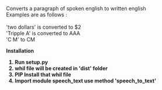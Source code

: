 Converts a paragraph of spoken english to written english
<br> Examples are as follows :  
<br> 'two dollars' is converted to $2
<br> 'Tripple A' is converted to AAA 
<br> 'C M' to CM 

<b>Installation <b>
  1. Run setup.py
  2. whil file will be created in 'dist' folder
  3. PIP Install that whil file
  4. Import module speech_text use method 'speech_to_text' 
